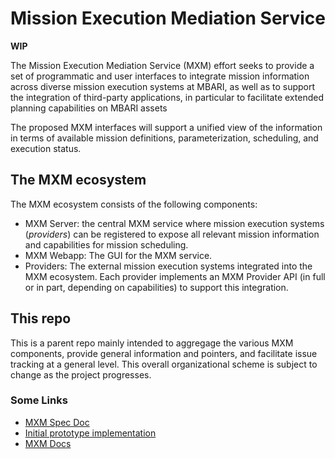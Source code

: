 # Mission Execution Mediation Service

**WIP**

The Mission Execution Mediation Service (MXM) effort seeks to provide a set of
programmatic and user interfaces to integrate mission information across
diverse mission execution systems at MBARI, as well as to support the integration
of third-party applications, in particular to facilitate extended planning
capabilities on MBARI assets

The proposed MXM interfaces will support a unified view of the information in terms
of available mission definitions, parameterization, scheduling, and execution status.

## The MXM ecosystem

The MXM ecosystem consists of the following components:

- MXM Server: the central MXM service where mission execution systems (_providers_) 
  can be registered to expose all relevant mission information and capabilities for
  mission scheduling.
- MXM Webapp: The GUI for the MXM service.
- Providers: The external mission execution systems integrated into the MXM ecosystem.
  Each provider implements an MXM Provider API (in full or in part, depending on capabilities)
  to support this integration.

## This repo

This is a parent repo mainly intended to aggregage the various MXM components,
provide general information and pointers, and facilitate issue tracking at a general level.
This overall organizational scheme is subject to change as the project progresses.

### Some Links

- [MXM Spec Doc](https://docs.google.com/document/d/1Fx8C92x4uB9dCx9SH7cpCscn8LqSZywyYm47y8TKDJY)
- [Initial prototype implementation](https://docs.google.com/document/d/1aaYhCVzL0YrlpRZhPJZWhIbcjFDoz1AkzsIIs4NgIY8/)
- [MXM Docs](https://docs.mbari.org/internal/mxm/)

